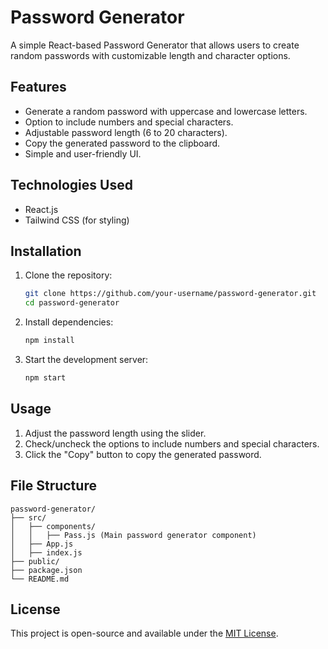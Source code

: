 # Password Generator

A simple React-based Password Generator that allows users to create random passwords with customizable length and character options.

## Features

- Generate a random password with uppercase and lowercase letters.
- Option to include numbers and special characters.
- Adjustable password length (6 to 20 characters).
- Copy the generated password to the clipboard.
- Simple and user-friendly UI.

## Technologies Used

- React.js
- Tailwind CSS (for styling)

## Installation

1. Clone the repository:
   ```bash
   git clone https://github.com/your-username/password-generator.git
   cd password-generator
   ```
2. Install dependencies:
   ```bash
   npm install
   ```
3. Start the development server:
   ```bash
   npm start
   ```

## Usage

1. Adjust the password length using the slider.
2. Check/uncheck the options to include numbers and special characters.
3. Click the "Copy" button to copy the generated password.

## File Structure

```
password-generator/
├── src/
│   ├── components/
│   │   ├── Pass.js (Main password generator component)
│   ├── App.js
│   ├── index.js
├── public/
├── package.json
└── README.md
```

## License

This project is open-source and available under the [MIT License](LICENSE).

